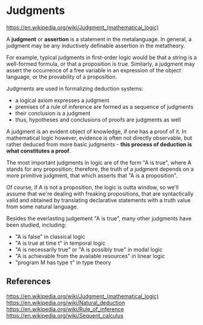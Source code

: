# Judgments

https://en.wikipedia.org/wiki/Judgment_(mathematical_logic)

A **judgment** or **assertion** is a statement in the metalanguage. In general, a judgment may be any inductively definable assertion in the metatheory.

For example, typical judgments in first-order logic would be that a string is a well-formed formula, or that a proposition is true. Similarly, a judgment may assert the occurrence of a free variable in an expression of the object language, or the provability of a proposition.

Judgments are used in formalizing deduction systems:
- a logical axiom expresses a judgment
- premises of a rule of inference are formed as a sequence of judgments
- their conclusion is a judgment
- thus, hypotheses and conclusions of proofs are judgments as well

A judgment is an evident object of knowledge, if one has a proof of it. In mathematical logic however, evidence is often not directly observable, but rather deduced from more basic judgments - **this process of deduction is what constitutes a proof**.

The most important judgments in logic are of the form "A is true", where A stands for any proposition; therefore, the truth of a judgment depends on a more primitive judgment, that which asserts that "A is a proposition".

Of course, if A is not a proposition, the logic is outta window, so we'll assume that we're dealing with freaking propositions, that are syntactically valid and obtained by translating declarative statements with a truth value from some natural language.

Besides the everlasting judgement "A is true", many other judgments have been studied, including:
- "A is false" in classical logic
- "A is true at time t" in temporal logic
- "A is necessarily true" or "A is possibly true" in modal logic
- "A is achievable from the available resources" in linear logic
- "program M has type τ" in type theory



## References

https://en.wikipedia.org/wiki/Judgment_(mathematical_logic)
https://en.wikipedia.org/wiki/Natural_deduction
https://en.wikipedia.org/wiki/Rule_of_inference
https://en.wikipedia.org/wiki/Sequent_calculus
